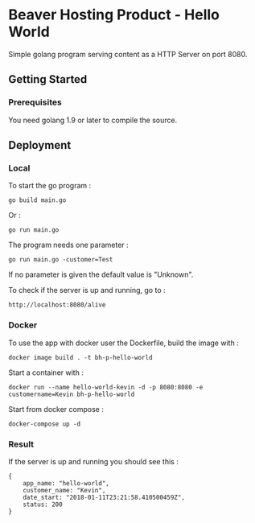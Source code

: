 # Beaver Hosting Product - Hello World

Simple golang program serving content as a HTTP Server on port 8080.

## Getting Started

### Prerequisites

You need golang 1.9 or later to compile the source.

## Deployment

### Local

To start the go program :

```
go build main.go
```

Or :

```
go run main.go
```

The program needs one parameter :

```
go run main.go -customer=Test
```

If no parameter is given the default value is "Unknown".

To check if the server is up and running, go to :

```
http://localhost:8080/alive
```

### Docker

To use the app with docker user the Dockerfile, build the image with :

```
docker image build . -t bh-p-hello-world
```

Start a container with :

```
docker run --name hello-world-kevin -d -p 8080:8080 -e customername=Kevin bh-p-hello-world
```

Start from docker compose :

```
docker-compose up -d
```

### Result

If the server is up and running you should see this :

```
{
    app_name: "hello-world",
    customer_name: "Kevin",
    date_start: "2018-01-11T23:21:58.410500459Z",
    status: 200
}
```

